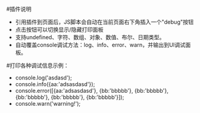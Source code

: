 #插件说明
 * 引用插件到页面后，JS脚本会自动在当前页面右下角插入一个"debug"按钮
 * 点击按钮可以切换显示/隐藏打印面板
 * 支持undefined、字符、数组、对象、数值、布尔、日期类型。
 * 自动覆盖console调试方法：log、info、error、warn，并输出到UI调试面板。

#打印各种调试信息示例：
 * console.log('asdasd');
 * console.info({aa:'adsasdasd'});
 * console.error([{aa:'adsasdasd'}, {bb:'bbbbb'}, {bb:'bbbbb'}, {bb:'bbbbb'}, {bb:'bbbbb'}, {bb:'bbbbb'}]);
 * console.warn('warning!');
